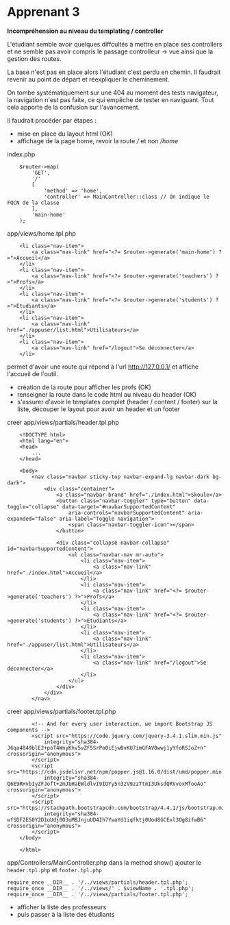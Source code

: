 # Apprenant 3
**Incompréhension au niveau du templating / controller**

L'étudiant semble avoir quelques diffcultés à mettre en place ses controllers
et ne semble pas avoir compris le passage controlleur -> vue ainsi que la gestion des routes.

La base n'est pas en place alors l'étudiant c'est perdu en chemin.
Il faudrait revenir au point de départ et réexpliquer le cheminement.

On tombe systématiquement sur une 404 au moment des tests navigateur, la navigation n'est pas faite, 
ce qui empêche de tester en naviguant.
Tout cela apporte de la confusion sur l'avancement.

Il faudrait procéder par étapes :
- mise en place du layout html (OK)
- affichage de la page home, revoir la route */* et non */home*
        
index.php

        $router->map(
            'GET',
            '/'
            [
                'method' => 'home',
                'controller' => MainController::class // On indique le FQCN de la classe
            ],
            'main-home'
        );

app/views/home.tpl.php

        <li class="nav-item">
            <a class="nav-link" href="<?= $router->generate('main-home') ?>">Accueil</a>
        </li>
        <li class="nav-item">
            <a class="nav-link" href="<?= $router->generate('teachers') ?>">Profs</a>
        </li>
        <li class="nav-item">
            <a class="nav-link" href="<?= $router->generate('students') ?>">Etudiants</a>
        </li>
        <li class="nav-item">
            <a class="nav-link" href="./appuser/list.html">Utilisateurs</a>
        </li>
        <li class="nav-item">
            <a class="nav-link" href="/logout">Se déconnecter</a>
        </li>
permet d'avoir une route qui répond à l'url http://127.0.0.1/ et affiche l'accueil de l'outil.

- création de la route pour afficher les profs (OK)
- renseigner la route dans le code html au niveau du header (OK)
- s'assurer d'avoir le templates complet (header / content / footer) sur la liste, découper le layout pour avoir un header et un footer

creer app/views/partials/header.tpl.php

        <!DOCTYPE html>
        <html lang="en">
        <head>
            ...
        </head>
        
        <body>
            <nav class="navbar sticky-top navbar-expand-lg navbar-dark bg-dark">
                <div class="container">
                    <a class="navbar-brand" href="./index.html">Skoule</a>
                    <button class="navbar-toggler" type="button" data-toggle="collapse" data-target="#navbarSupportedContent"
                        aria-controls="navbarSupportedContent" aria-expanded="false" aria-label="Toggle navigation">
                        <span class="navbar-toggler-icon"></span>
                    </button>
        
                    <div class="collapse navbar-collapse" id="navbarSupportedContent">
                        <ul class="navbar-nav mr-auto">
                            <li class="nav-item">
                                <a class="nav-link" href="./index.html">Accueil</a>
                            </li>
                            <li class="nav-item">
                                <a class="nav-link" href="<?= $router->generate('teachers') ?>">Profs</a>
                            </li>
                            <li class="nav-item">
                                <a class="nav-link" href="<?= $router->generate('students') ?>">Etudiants</a>
                            </li>
                            <li class="nav-item">
                                <a class="nav-link" href="./appuser/list.html">Utilisateurs</a>
                            </li>
                            <li class="nav-item">
                                <a class="nav-link" href="/logout">Se déconnecter</a>
                            </li>
                        </ul>
                    </div>
                </div>
            </nav>

creer app/views/partials/footer.tpl.php

            <!-- And for every user interaction, we import Bootstrap JS components -->
            <script src="https://code.jquery.com/jquery-3.4.1.slim.min.js"
                integrity="sha384-J6qa4849blE2+poT4WnyKhv5vZF5SrPo0iEjwBvKU7imGFAV0wwj1yYfoRSJoZ+n" crossorigin="anonymous">
            </script>
            <script src="https://cdn.jsdelivr.net/npm/popper.js@1.16.0/dist/umd/popper.min.js"
                integrity="sha384-Q6E9RHvbIyZFJoft+2mJbHaEWldlvI9IOYy5n3zV9zzTtmI3UksdQRVvoxMfooAo" crossorigin="anonymous">
            </script>
            <script src="https://stackpath.bootstrapcdn.com/bootstrap/4.4.1/js/bootstrap.min.js"
                integrity="sha384-wfSDF2E50Y2D1uUdj0O3uMBJnjuUD4Ih7YwaYd1iqfktj0Uod8GCExl3Og8ifwB6" crossorigin="anonymous">
            </script>
        </body>
        
        </html>

app/Controllers/MainController.php dans la method show() ajouter le `header.tpl.php` et `footer.tpl.php`

    require_once __DIR__ . '/../views/partials/header.tpl.php';
    require_once __DIR__ . '/../views/' . $viewName . '.tpl.php';
    require_once __DIR__ . '/../views/partials/footer.tpl.php';

- afficher la liste des professeurs
- puis passer à la liste des étudiants
